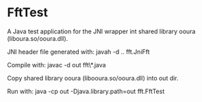 # FftTest
A Java test application for the JNI wrapper int shared library ooura (liboura.so/ooura.dll).

JNI header file generated with: javah -d .. fft.JniFft

Compile with: javac -d out fft\\*.java

Copy shared library ooura (libooura.so/ooura.dll) into out dir.

Run with: java -cp out -Djava.library.path=out fft.FftTest
